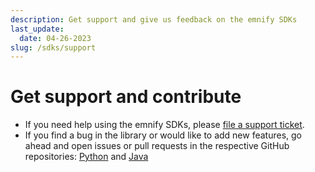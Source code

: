 ```yaml
---
description: Get support and give us feedback on the emnify SDKs
last_update: 
  date: 04-26-2023
slug: /sdks/support
---
```


# Get support and contribute

- If you need help using the emnify SDKs, please [file a support ticket](https://support.emnify.com/hc/en-us/requests/new).
- If you find a bug in the library or would like to add new features, go ahead and open issues or pull requests in the respective GitHub repositories: [Python](https://github.com/emnify/emnify-sdk-python) and [Java](https://github.com/emnify/emnify-sdk-java)
